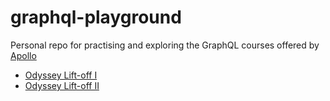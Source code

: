 # graphql-playground

Personal repo for practising and exploring the GraphQL courses offered by [Apollo](https://www.apollographql.com)


- [Odyssey Lift-off I](https://odyssey.apollographql.com/lift-off-part1)
- [Odyssey Lift-off II](https://odyssey.apollographql.com/lift-off-part2)

